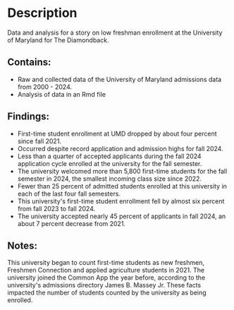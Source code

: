 # Description
Data and analysis for a story on low freshman enrollment at the University of Maryland for The Diamondback.

## Contains:
- Raw and collected data of the University of Maryland admissions data from 2000 - 2024.
- Analysis of data in an Rmd file

## Findings:
- First-time student enrollment at UMD dropped by about four percent since fall 2021.
- Occurred despite record application and admission highs for fall 2024.
- Less than a quarter of accepted applicants during the fall 2024 application cycle enrolled at the university for the fall semester.
- The university welcomed more than 5,800 first-time students for the fall semester in 2024, the smallest incoming class size since 2022.
- Fewer than 25 percent of admitted students enrolled at this university in each of the last four fall semesters.
- This university's first-time student enrollment fell by almost six percent from fall 2023 to fall 2024.
- The university accepted nearly 45 percent of applicants in fall 2024, an about 7 percent decrease from 2021.

## Notes:
This university began to count first-time students as new freshmen, Freshmen Connection and applied agriculture students in 2021. The university joined the Common App the year before, according to the university's admissions directory James B. Massey Jr. These facts impacted the number of students counted by the university as being enrolled.
